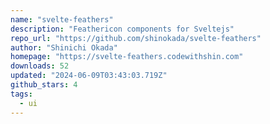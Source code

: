 ```yaml
---
name: "svelte-feathers"
description: "Feathericon components for Sveltejs"
repo_url: "https://github.com/shinokada/svelte-feathers"
author: "Shinichi Okada"
homepage: "https://svelte-feathers.codewithshin.com"
downloads: 52
updated: "2024-06-09T03:43:03.719Z"
github_stars: 4
tags: 
  - ui
---
```

